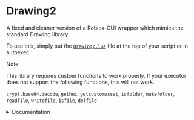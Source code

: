 # Drawing2
A fixed and cleaner version of a Roblox-GUI wrapper which mimics the standard Drawing library.

To use this, simply put the [`Drawing2.lua`](Drawing2.lua) file at the top of your script or in autoexec.


> [!NOTE]
> This library requires custom functions to work properly. If your executor does not support the following functions, this will not work.
> 
> `crypt.base64.decode`,
> `gethui`,
> `getcustomasset`,
> `isfolder`,
> `makefolder`,
> `readfile`,
> `writefile`,
> `isfile`,
> `delfile`

<details>
<summary>Documentation</summary>

## Drawing.Font.new

### Default Fonts
> - `[0] UI`
> - `[1] System`
> - `[2] Plex`
> - `[3] Monospace`
> - `[4] Pixel`

### Register Fonts

```lua
<Font> Drawing.Font.new(<string> FontName, <string> FontData)
```

> With File
> ```lua
> Drawing.Font.new("FontName", "FontName.ttf")
> ```

> With Base64
> ```lua
> Drawing.Font.new("FontName", "BASE64 ENCODED DATA HERE")
> ```

> With rbxasset
> ```lua
> Drawing.Font.new("FontName", "rbxasset://fonts/families/fontname.json")
> ```

## Drawing.new

### Base Properties
- `<bool>` Visible
- `<void>` Remove
- `<void>` Destroy
- `<Color3>` Color
- `<number>` Transparency
- `<number>` ZIndex

### Line
- `<Vector2>` From
- `<Vector2>` To
- `<number>` Thickness


```lua
local Line = Drawing.new("Line")
Line.Color = Color3.new(1, 1, 1)
Line.From = Vector2.new(0, 0)
Line.To = Vector2.new(100, 100)
Line.Thickness = 1
Line.Transparency = 0.5
Line.ZIndex = 1
Line.Visible = true
```

### Circle
- `<Vector2>` Position
- `<number>` NumSides
- `<number>` Radius
- `<bool>` Filled

```lua
local Circle = Drawing.new("Circle")
Circle.Color = Color3.new(1, 1, 1)
Circle.Position = Vector2.new(100, 100)
Circle.Radius = 50
Circle.NumSides = 10
Circle.Thickness = 1
Circle.Transparency = 0.5
Circle.ZIndex = 1
Circle.Filled = false
Circle.Visible = true
```

### Square
- `<Vector2>` Position
- `<Vector2>` Size
- `<number>` Rounding
- `<bool>` Filled

```lua
local Square = Drawing.new("Square")
Square.Color = Color3.new(1, 1, 1)
Square.Position = Vector2.new(100, 100)
Square.Size = Vector2.new(100, 100)
Square.Transparency = 0.5
Square.ZIndex = 1
Square.Visible = true
```

### Image
- `<Vector2>` Position
- `<Vector2>` Size
- `<number>` Rounding
- `<string>` Data
- `<string>` Uri

```lua
local Image = Drawing.new("Image")
Image.Color = Color3.new(1, 1, 1)
Image.Position = Vector2.new(100, 100)
Image.Size = Vector2.new(100, 100)
Image.Data = readfile("image.png")
Image.Uri = "https://www.example.com/image.png"
Image.Transparency = 0.5
Image.ZIndex = 1
Image.Visible = true
```


### Triangle
- `<Vector2>` PointA
- `<Vector2>` PointB
- `<Vector2>` PointC
- `<number>` Thickness
  
```lua
local Triangle = Drawing.new("Triangle")
Triangle.Color = Color3.new(1, 1, 1)
Traingle.PointA = Vector.new(10, 10)
Triangle.PointB = Vector2.new(15, 10)
Triangle.PointC = Vector2.new(10, 15)
Triangle.Transparency = 0.5
Triangle.ZIndex = 1
Triangle.Visible = true
```

### Quad
- `<Vector2>` PointA
- `<Vector2>` PointB
- `<Vector2>` PointC
- `<number>` Thickness
  
```lua
local Quad = Drawing.new("Quad")
Quad.Color = Color3.new(1, 1, 1)
Quad.PointA = Vector.new(10, 10)
Quad.PointB = Vector2.new(20, 20)
Quad.PointC = Vector2.new(5, 20)
Quad.PointD = Vector2.new(25, 20)
Quad.Transparency = 0.5
Quad.ZIndex = 1
Quad.Visible = true
```

### Text
- `<string>` Text
- `<number>` Size
- `<bool>` Outline
- `<bool>` Center
- `<Color3>` OutlineColor
- `<Font, string, number>` Font
- `<Vector2> <readonly>` TextBounds
  
```lua
local Text = Drawing.new("Text")
Text.Color = Color3.new(1, 1, 1)
Text.Position = Vector2.new(100, 100)
Text.Center = true
Text.Outline = true
Text.Text = "Text Test!"
Text.Font = "Plex"
Text.Font = 2
Text.Size = 13
Text.Transparency = 0.5
Text.ZIndex = 1
Text.Visible = true
```
</details>
